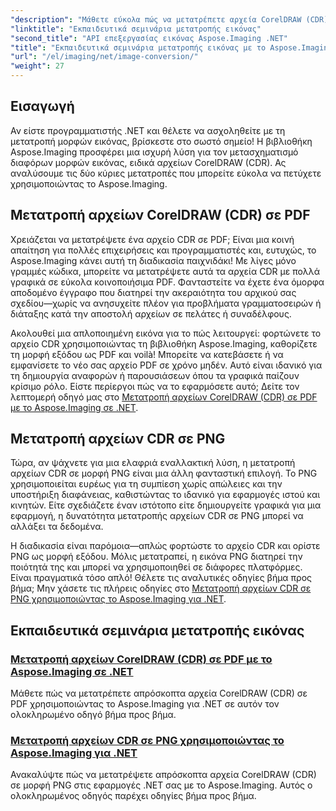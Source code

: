 ```yaml
---
"description": "Μάθετε εύκολα πώς να μετατρέπετε αρχεία CorelDRAW (CDR) σε PDF και PNG με ολοκληρωμένα σεμινάρια Aspose.Imaging, προσαρμοσμένα για προγραμματιστές .NET."
"linktitle": "Εκπαιδευτικά σεμινάρια μετατροπής εικόνας"
"second_title": "API επεξεργασίας εικόνας Aspose.Imaging .NET"
"title": "Εκπαιδευτικά σεμινάρια μετατροπής εικόνας με το Aspose.Imaging για .NET"
"url": "/el/imaging/net/image-conversion/"
"weight": 27
---
```


## Εισαγωγή

Αν είστε προγραμματιστής .NET και θέλετε να ασχοληθείτε με τη μετατροπή μορφών εικόνας, βρίσκεστε στο σωστό σημείο! Η βιβλιοθήκη Aspose.Imaging προσφέρει μια ισχυρή λύση για τον μετασχηματισμό διαφόρων μορφών εικόνας, ειδικά αρχείων CorelDRAW (CDR). Ας αναλύσουμε τις δύο κύριες μετατροπές που μπορείτε εύκολα να πετύχετε χρησιμοποιώντας το Aspose.Imaging.

## Μετατροπή αρχείων CorelDRAW (CDR) σε PDF

Χρειάζεται να μετατρέψετε ένα αρχείο CDR σε PDF; Είναι μια κοινή απαίτηση για πολλές επιχειρήσεις και προγραμματιστές και, ευτυχώς, το Aspose.Imaging κάνει αυτή τη διαδικασία παιχνιδάκι! Με λίγες μόνο γραμμές κώδικα, μπορείτε να μετατρέψετε αυτά τα αρχεία CDR με πολλά γραφικά σε εύκολα κοινοποιήσιμα PDF. Φανταστείτε να έχετε ένα όμορφα αποδομένο έγγραφο που διατηρεί την ακεραιότητα του αρχικού σας σχεδίου—χωρίς να ανησυχείτε πλέον για προβλήματα γραμματοσειρών ή διάταξης κατά την αποστολή αρχείων σε πελάτες ή συναδέλφους. 

Ακολουθεί μια απλοποιημένη εικόνα για το πώς λειτουργεί: φορτώνετε το αρχείο CDR χρησιμοποιώντας τη βιβλιοθήκη Aspose.Imaging, καθορίζετε τη μορφή εξόδου ως PDF και voilà! Μπορείτε να κατεβάσετε ή να εμφανίσετε το νέο σας αρχείο PDF σε χρόνο μηδέν. Αυτό είναι ιδανικό για τη δημιουργία αναφορών ή παρουσιάσεων όπου τα γραφικά παίζουν κρίσιμο ρόλο. Είστε περίεργοι πώς να το εφαρμόσετε αυτό; Δείτε τον λεπτομερή οδηγό μας στο [Μετατροπή αρχείων CorelDRAW (CDR) σε PDF με το Aspose.Imaging σε .NET](./convert-cdr-files-to-pdf/).

## Μετατροπή αρχείων CDR σε PNG

Τώρα, αν ψάχνετε για μια ελαφριά εναλλακτική λύση, η μετατροπή αρχείων CDR σε μορφή PNG είναι μια άλλη φανταστική επιλογή. Το PNG χρησιμοποιείται ευρέως για τη συμπίεση χωρίς απώλειες και την υποστήριξη διαφάνειας, καθιστώντας το ιδανικό για εφαρμογές ιστού και κινητών. Είτε σχεδιάζετε έναν ιστότοπο είτε δημιουργείτε γραφικά για μια εφαρμογή, η δυνατότητα μετατροπής αρχείων CDR σε PNG μπορεί να αλλάξει τα δεδομένα.

Η διαδικασία είναι παρόμοια—απλώς φορτώστε το αρχείο CDR και ορίστε PNG ως μορφή εξόδου. Μόλις μετατραπεί, η εικόνα PNG διατηρεί την ποιότητά της και μπορεί να χρησιμοποιηθεί σε διάφορες πλατφόρμες. Είναι πραγματικά τόσο απλό! Θέλετε τις αναλυτικές οδηγίες βήμα προς βήμα; Μην χάσετε τις πλήρεις οδηγίες στο [Μετατροπή αρχείων CDR σε PNG χρησιμοποιώντας το Aspose.Imaging για .NET](./convert-cdr-files-to-png/).

## Εκπαιδευτικά σεμινάρια μετατροπής εικόνας
### [Μετατροπή αρχείων CorelDRAW (CDR) σε PDF με το Aspose.Imaging σε .NET](./convert-cdr-files-to-pdf/)
Μάθετε πώς να μετατρέπετε απρόσκοπτα αρχεία CorelDRAW (CDR) σε PDF χρησιμοποιώντας το Aspose.Imaging για .NET σε αυτόν τον ολοκληρωμένο οδηγό βήμα προς βήμα.
### [Μετατροπή αρχείων CDR σε PNG χρησιμοποιώντας το Aspose.Imaging για .NET](./convert-cdr-files-to-png/)
Ανακαλύψτε πώς να μετατρέψετε απρόσκοπτα αρχεία CorelDRAW (CDR) σε μορφή PNG στις εφαρμογές .NET σας με το Aspose.Imaging. Αυτός ο ολοκληρωμένος οδηγός παρέχει οδηγίες βήμα προς βήμα.
